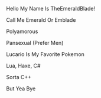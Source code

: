 Hello My Name Is TheEmeraldBlade!

Call Me Emerald Or Emblade

Polyamorous

Pansexual (Prefer Men)

Lucario Is My Favorite Pokemon

Lua, Haxe, C#

Sorta C++

But Yea Bye
